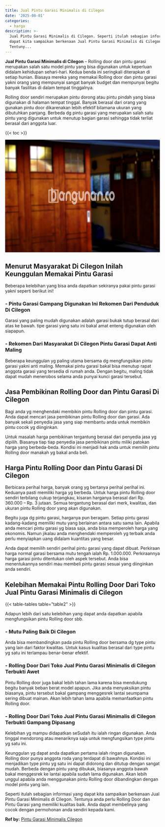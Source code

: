 ```yaml
---
title: Jual Pintu Garasi Minimalis di Cilegon
date: '2025-08-01'
categories:
  - harga
description: >-
  Jual Pintu Garasi Minimalis di Cilegon. Seperti itulah sebagian informasi yang
  dapat kita sampaikan berkenaan Jual Pintu Garasi Minimalis di Cilegon.
  Tentuny...
---
```


**Jual Pintu Garasi Minimalis di Cilegon** – Rolling door dan pintu garasi merupakan salah satu model pintu yang bisa digunakan untuk keperluan didalam kehidupan sehari-hari. Kedua benda ini seringkali diterapkan di setiap hunian. Biasaya mereka yang memakai Rolling door dan pintu garasi yakni orang yang mempunyai sangat banyak budget dan mempunyai begitu banyak fasilitas di dalam tempat tinggalnya.

Rolling door sendiri merupakan pintu dorong atau pintu pindah yang biasa digunakan di halaman tempat tinggal. Banyak berasal dari orang yang gunakan pintu door dikarenakan lebih efektif bilamana ukuran yang dibutuhkan panjang. Berbeda dg pintu garasi yang merupakan salah satu pintu yang digunakan untuk menutup bagian garasi sehingga tidak terliat berasal dari anggota luar.

{{< toc >}}

![Jual Pintu Garasi Minimalis di Cilegon](/images/pintu-garasi-24.png)

## Menurut Masyarakat Di Cilegon Inilah Keunggulan Memakai Pintu Garasi

Beberapa kelebihan yang bisa anda dapatkan sekiranya pakai pintu garasi yakni seperti berikut ini!

### \- Pintu Garasi Gampang Digunakan Ini Rekomen Dari Penduduk Di Cilegon

Garasi yang paling mudah digunakan adalah garasi bukak tutup berasal dari atas ke bawah. tipe garasi yang satu ini bakal amat enteng digunakan oleh siapapun.

### \- Rekomen Dari Masyarakat Di Cilegon Pintu Garasi Dapat Anti Maling

Beberapa keunggulan yg paling utama bersama dg mengfungsikan pintu garasi yakni anti maling. Memakai pintu garasi bakal bisa menutup rapat anggota garasi yang tersedia di rumah anda. Dengan begitu, maling tidak dapat mudah menerobos selama anda punyai kunci garasi tersebut.

## Jasa Pembikinan Rolling Door dan Pintu Garasi Di Cilegon

Bagi anda yg menghendaki membikin pintu Rolling door dan pintu garasi. Anda dapat mencari jasa pembikinan pintu Rolling door dan garasi. Ada banyak sekali penyedia jasa yang siap membantu anda untuk membikin pintu cocok yg diinginkan.

Untuk masalah harga pembikinan tergantung berasal dari penyedia jasa yg dipilih. Biasanya tiap tiap penyedia jasa pembikinan pintu miliki patokan harga yang berbeda-beda. Kondisi ini menjadi hak anda untuk memilih pintu Rolling door manakah yg bakal anda beli.

## Harga Pintu Rolling Door dan Pintu Garasi Di Cilegon

Berbicara perihal harga, banyak orang yg bertanya perihal perihal ini. Keduanya pasti memiliki harga yg berbeda. Untuk harga pintu Rolling door sendiri terbilang cukup terjangkau, kisaran harganya berasal dari Rp. 360.000 – Rp. 3 jutaan. Semua tergantung berasal dari merk, kwalitas, dan ukuran pintu Rolling door yang akan digunakan.

Begitu juga dg pintu garasi, harganya pun beragam. Setiap pintu garasi kadang-kadang memiliki mutu yang berlainan antara satu sama lain. Apabila anda mencari pintu garasi yg biasa saja, anda bisa memperoleh harga yang ekonomis. Namun jikalau anda menghendaki memperoleh yg terbaik anda perlu menyiapkan uang didalam kuantitas yang besar.

Anda dapat memilih sendiri perihal pintu garasi yang dapat dibuat. Perkiraan harga normal garasi bersama mutu tengah ialah Rp. 1.000.000. Perkiraannya harga garasi pintu ditentukan oleh aspek tersebut. Anda bisa menentukannya sendiri mau membeli pintu garasi sesuai yang diinginkan anda sendiri.

## Kelebihan Memakai Pintu Rolling Door Dari Toko Jual Pintu Garasi Minimalis di Cilegon

{{< table-tables table="table2" >}}

Adapun lebih dari satu kelebihan yang dapat anda dapatkan apabila mengfungsikan pintu Rolling door sbb.

### \- Mutu Paling Baik Di Cilegon

Anda bisa membandingkan pada pintu Rolling door bersama dg type pintu yang lain dari faktor kwalitas. Untuk kasus kualitas berasal dari type pintu yg satu ini terlampau benar-benar efektif.

### \- Rolling Door Dari Toko Jual Pintu Garasi Minimalis di Cilegon Terbukti Awet

Pintu Rolling door juga bakal lebih tahan lama karena bisa mendukung begitu banyak beban berat model apapun. Jika anda menyaksikan pintu biasanya, pintu tersebut bakal gampang menggesrek lantai seumpama sering dibuat mainan. Akan lebih tahan lama apabila memanfaatkan pintu Rolling door.

### \- Rolling Door Dari Toko Jual Pintu Garasi Minimalis di Cilegon Terbukti Gampang Dipasang

Kelebihan yg mampu didapatkan seSudah itu ialah ringan digunakan. Anda tinggal mendorong atau menariknya saja untuk mengfungsikan type pintu yg satu ini.

Keunggulan yg dapat anda dapatkan pertama ialah ringan digunakan. Rolling door punya anggota roda yang terdapat di bawahnya. Kondisi ini menjadikan type pintu yg satu ini dapat didorong dan ditutup dengan sangat mudah. Berbeda dengan pintu yang dibukak, biasanya anggota bawah bakal menggesrek ke lantai apabila sudah lama digunakan. Akan lebih unggul apabila anda menggunakan pintu Rolling door dibandingkan dengan model pintu yang lain.

Seperti itulah sebagian informasi yang dapat kita sampaikan berkenaan Jual Pintu Garasi Minimalis di Cilegon. Tentunya anda perlu Rolling Door dan Pintu Garasi yang memiliki kualitas baik. Anda dapat membelinya yang cocok dengan permohonan anda sendiri kepada kami.

**Ref by:** [Pintu Garasi Minimalis Cilegon](https://id.wikipedia.org/wiki/Pintu)
